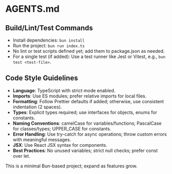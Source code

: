 # AGENTS.md

## Build/Lint/Test Commands
- Install dependencies: `bun install`
- Run the project: `bun run index.ts`
- No lint or test scripts defined yet; add them to package.json as needed.
- For a single test (if added): Use a test runner like Jest or Vitest, e.g., `bun test <test-file>`.

## Code Style Guidelines
- **Language**: TypeScript with strict mode enabled.
- **Imports**: Use ES modules; prefer relative imports for local files.
- **Formatting**: Follow Prettier defaults if added; otherwise, use consistent indentation (2 spaces).
- **Types**: Explicit types required; use interfaces for objects, enums for constants.
- **Naming Conventions**: camelCase for variables/functions; PascalCase for classes/types; UPPER_CASE for constants.
- **Error Handling**: Use try-catch for async operations; throw custom errors with meaningful messages.
- **JSX**: Use React JSX syntax for components.
- **Best Practices**: No unused variables; strict null checks; prefer const over let.

This is a minimal Bun-based project; expand as features grow.